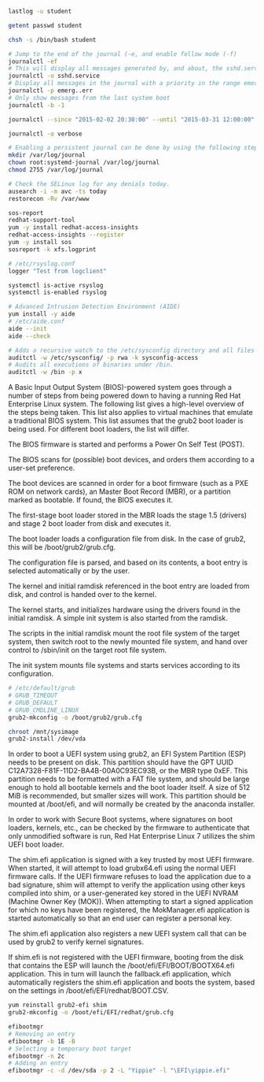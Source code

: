 ```bash
lastlog -u student

getent passwd student

chsh -s /bin/bash student

# Jump to the end of the journal (-e, and enable follow mode (-f)
journalctl -ef
# This will display all messages generated by, and about, the sshd.service systemd unit.
journalctl -u sshd.service
# Display all messages in the journal with a priority in the range emerg up to and including err.
journalctl -p emerg..err
# Only show messages from the last system boot
journalctl -b -1

journalctl --since "2015-02-02 20:30:00" --until "2015-03-31 12:00:00"

journalctl -o verbose

# Enabling a persistent journal can be done by using the following steps:
mkdir /var/log/journal
chown root:systemd-journal /var/log/journal
chmod 2755 /var/log/journal

# Check the SELinux log for any denials today.
ausearch -i -m avc -ts today
restorecon -Rv /var/www

sos-report
redhat-support-tool
yum -y install redhat-access-insights
redhat-access-insights --register
yum -y install sos
sosreport -k xfs.logprint

# /etc/rsyslog.conf
logger "Test from logclient"

systemctl is-active rsyslog
systemctl is-enabled rsyslog

# Advanced Intrusion Detection Environment (AIDE)
yum install -y aide
# /etc/aide.conf
aide --init
aide --check

# Adds a recursive watch to the /etc/sysconfig directory and all files and directories beneath it. Watches for read, write, and attribute change access. Labels log messages with a custom key of sysconfig-access.
auditctl -w /etc/sysconfig/ -p rwa -k sysconfig-access
# Audits all executions of binaries under /bin.
auditctl -w /bin -p x

```

A Basic Input Output System (BIOS)-powered system goes through a number of steps from being powered down to having a running Red Hat Enterprise Linux system. The following list gives a high-level overview of the steps being taken. This list also applies to virtual machines that emulate a traditional BIOS system. This list assumes that the grub2 boot loader is being used. For different boot loaders, the list will differ.

The BIOS firmware is started and performs a Power On Self Test (POST).

The BIOS scans for (possible) boot devices, and orders them according to a user-set preference.

The boot devices are scanned in order for a boot firmware (such as a PXE ROM on network cards), an Master Boot Record (MBR), or a partition marked as bootable. If found, the BIOS executes it.

The first-stage boot loader stored in the MBR loads the stage 1.5 (drivers) and stage 2 boot loader from disk and executes it.

The boot loader loads a configuration file from disk. In the case of grub2, this will be /boot/grub2/grub.cfg.

The configuration file is parsed, and based on its contents, a boot entry is selected automatically or by the user.

The kernel and initial ramdisk referenced in the boot entry are loaded from disk, and control is handed over to the kernel.

The kernel starts, and initializes hardware using the drivers found in the initial ramdisk. A simple init system is also started from the ramdisk.

The scripts in the initial ramdisk mount the root file system of the target system, then switch root to the newly mounted file system, and hand over control to /sbin/init on the target root file system.

The init system mounts file systems and starts services according to its configuration.

```bash
# /etc/default/grub
# GRUB_TIMEOUT
# GRUB_DEFAULT
# GRUB_CMDLINE_LINUX
grub2-mkconfig -o /boot/grub2/grub.cfg

chroot /mnt/sysimage
grub2-install /dev/vda
```
In order to boot a UEFI system using grub2, an EFI System Partition (ESP) needs to be present on disk. This partition should have the GPT UUID C12A7328-F81F-11D2-BA4B-00A0C93EC93B, or the MBR type 0xEF. This partition needs to be formatted with a FAT file system, and should be large enough to hold all bootable kernels and the boot loader itself. A size of 512 MiB is recommended, but smaller sizes will work. This partition should be mounted at /boot/efi, and will normally be created by the anaconda installer.

In order to work with Secure Boot systems, where signatures on boot loaders, kernels, etc., can be checked by the firmware to authenticate that only unmodified software is run, Red Hat Enterprise Linux 7 utilizes the shim UEFI boot loader.

The shim.efi application is signed with a key trusted by most UEFI firmware. When started, it will attempt to load grubx64.efi using the normal UEFI firmware calls. If the UEFI firmware refuses to load the application due to a bad signature, shim will attempt to verify the application using other keys compiled into shim, or a user-generated key stored in the UEFI NVRAM (Machine Owner Key (MOK)). When attempting to start a signed application for which no keys have been registered, the MokManager.efi application is started automatically so that an end user can register a personal key.

The shim.efi application also registers a new UEFI system call that can be used by grub2 to verify kernel signatures.

If shim.efi is not registered with the UEFI firmware, booting from the disk that contains the ESP will launch the /boot/efi/EFI/BOOT/BOOTX64.efi application. This in turn will launch the fallback.efi application, which automatically registers the shim.efi application and boots the system, based on the settings in /boot/efi/EFI/redhat/BOOT.CSV.
```bash
yum reinstall grub2-efi shim
grub2-mkconfig -o /boot/efi/EFI/redhat/grub.cfg

efibootmgr
# Removing an entry
efibootmgr -b 1E -B
# Selecting a temporary boot target
efibootmgr -n 2c
# Adding an entry
efibootmgr -c -d /dev/sda -p 2 -L "Yippie" -l "\EFI\yippie.efi"


```